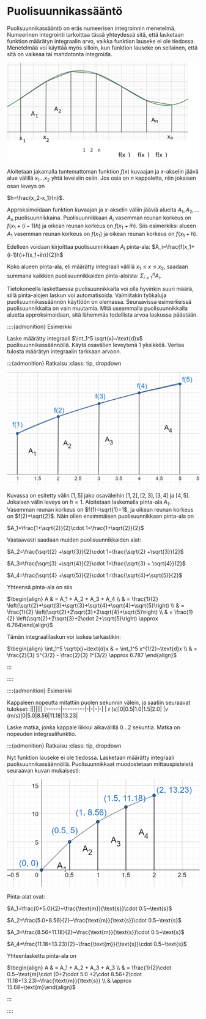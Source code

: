 # Puolisuunnikassääntö

Puolisuunnikassääntö on eräs numeerisen integroinnin menetelmä. Numeerinen integrointi tarkoittaa tässä yhteydessä sitä, että lasketaan funktion määrätyn integraalin arvo, vaikka funktion lauseke ei ole tiedossa. Menetelmää voi käyttää myös silloin, kun funktion lauseke on sellainen, että sitä on vaikeaa tai mahdotonta integroida.

![Puolisuunnikassäännön periaate](puolisuunnikkaat.png)

Aloitetaan jakamalla tuntemattoman funktion $f(x)$ kuvaajan ja $x$-akselin jäävä alue välillä $x_1 \dots x_2$ yhtä leveisiin osiin. Jos osia on $n$ kappaletta, niin jokaisen osan leveys on

$h=\frac{x_2-x_1}{n}$.

Approksimoidaan funktion kuvaajan ja $x$-akselin väliin jääviä alueita $A_1, A_2, \dots A_n$ puolisuunnikkaina. Puolisuunnikkaan $A_i$ vasemman reunan korkeus on $f(x_1+(i-1)h)$ ja oikean reunan korkeus on $f(x_1+ih)$. Siis esimerkiksi alueen $A_1$ vasemman reunan korkeus on $f(x_1)$ ja oikean reunan korkeus on $f(x_1+h)$.

Edelleen voidaan kirjoittaa puolisuunnikkaan $A_i$ pinta-ala: $A_i=\frac{f(x_1+(i-1)h)+f(x_1+ih)}{2}h$

Koko alueen pinta-ala, eli määrätty integraali välillä $x_1 \leq x \leq x_2$, saadaan summana kaikkien puolisuunnikkaiden pinta-aloista: $\Sigma_{i=1}^n A_i$.

Tietokoneella laskettaessa puolisuunnikkaita voi olla hyvinkin suuri määrä, sillä pinta-alojen laskun voi automatisoida. Valmiitakin työkaluja puolisuunnikassäännön käyttöön on olemassa. Seuraavissa esimerkeissä puolisuunnikkaita on vain muutamia. Mitä useammalla puolisuunnikkalla aluetta approksimoidaan, sitä lähemmäs todellista arvoa laskussa päästään.

::::{admonition} Esimerkki

Laske määrätty integraali $\int_1^5 \sqrt{x}~\text{d}x$ puolisuunnikassäännöllä. Käytä osavälien leveytenä 1 yksikköä. Vertaa tulosta määrätyn integraalin tarkkaan arvoon.

:::{admonition} Ratkaisu
:class: tip, dropdown

![Puolisuunnikassääntö, esim. 1](puolisuunnikas_esim1.png)

Kuvassa on esitetty välin $[1,5]$ jako osaväleihin $[1,2], [2,3], [3,4]$ ja $[4,5]$. Jokaisen välin leveys on $h=1$. Aloitetaan laskemalla pinta-ala $A_1$. Vasemman reunan korkeus on $f(1)=\sqrt{1}=1$, ja oikean reunan korkeus on $f(2)=\sqrt{2}$. Näin ollen ensimmäisen puolisuunnikkaan pinta-ala on

$A_1=\frac{1+\sqrt{2}}{2}\cdot 1=\frac{1+\sqrt{2}}{2}$

Vastaavasti saadaan muiden puolisuunnikkaiden alat:

$A_2=\frac{\sqrt{2} +\sqrt{3}}{2}\cdot 1=\frac{\sqrt{2} +\sqrt{3}}{2}$

$A_3=\frac{\sqrt{3} +\sqrt{4}}{2}\cdot 1=\frac{\sqrt{3} + \sqrt{4}}{2}$

$A_4=\frac{\sqrt{4} +\sqrt{5}}{2}\cdot 1=\frac{\sqrt{4}+\sqrt{5}}{2}$

Yhteensä pinta-ala on siis 

$\begin{align}
A & = A_1 + A_2 + A_3 + A_4 \\
& = \frac{1}{2} \left(\sqrt{2}+\sqrt{3}+\sqrt{3}+\sqrt{4}+\sqrt{4}+\sqrt{5}\right) \\
& = \frac{1}{2} \left(\sqrt{2}+2\sqrt{3}+2\sqrt{4}+\sqrt{5}\right) \\
& = \frac{1}{2} \left(\sqrt{2}+2\sqrt{3}+2\cdot 2+\sqrt{5}\right) \approx 6.764\end{align}$

Tämän integraalilaskun voi laskea tarkastikin:

$\begin{align}
\int_1^5 \sqrt{x}~\text{d}x & = \int_1^5 x^{1/2}~\text{d}x \\
& = \frac{2}{3} 5^{3/2} - \frac{2}{3} 1^{3/2} \approx 6.787 \end{align}$

:::

::::

::::{admonition} Esimerkki

Kappaleen nopeutta mitattiin puolen sekunnin välein, ja saatiin seuraavat tulokset:
|[]()||||||
|------|---------|-|-|-|-|
| $t$ (s)|0|0.5|1.0|1.5|2.0|
|$v$ (m/s)|0|5.0|8.56|11.18|13.23|


Laske matka, jonka kappale liikkui aikavälillä 0...2 sekuntia. Matka on nopeuden integraalifunktio.

:::{admonition} Ratkaisu
:class: tip, dropdown

Nyt funktion lauseke ei ole tiedossa. Lasketaan määrätty integraali puolisuunnikassäännöllä. Puolisuunnikkaat muodostetaan mittauspisteistä seuraavan kuvan mukaisesti:

![Puolisuunnikassääntö, esim. 2](puolisuunnikas_esim2.png)

Pinta-alat ovat:

$A_1=\frac{0+5.0}{2}~\frac{\text{m}}{\text{s}}\cdot 0.5~\text{s}$

$A_2=\frac{5.0+8.56}{2}~\frac{\text{m}}{\text{s}}\cdot 0.5~\text{s}$

$A_3=\frac{8.56+11.18}{2}~\frac{\text{m}}{\text{s}}\cdot 0.5~\text{s}$

$A_4=\frac{11.18+13.23}{2}~\frac{\text{m}}{\text{s}}\cdot 0.5~\text{s}$

Yhteenlaskettu pinta-ala on

$\begin{align}
A & = A_1 + A_2 + A_3 + A_3 \\
& = \frac{1}{2}\cdot 0.5~\text{m}\cdot (0+2\cdot 5.0 +2\cdot 8.56+2\cdot 11.18+13.23)~\frac{\text{m}}{\text{s}} \\
& \approx 15.68~\text{m}\end{align}$


:::

::::